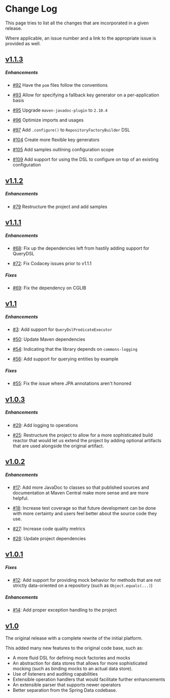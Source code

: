 Change Log
==========

This page tries to list all the changes that are incorporated
in a given release.

Where applicable, an issue number and a link to the appropriate
issue is provided as well.


[v1.1.3](https://github.com/mmnaseri/spring-data-mock/releases/tag/v1.1.3)
------------------------------------------------

##### Enhancements

  * [#92](https://github.com/mmnaseri/spring-data-mock/issues/92) Have the `pom` files follow the conventions

  * [#93](https://github.com/mmnaseri/spring-data-mock/issues/93) Allow for specifying a fallback key generator on a per-application basis

  * [#95](https://github.com/mmnaseri/spring-data-mock/issues/95) Upgrade `maven-javadoc-plugin` to `2.10.4`

  * [#96](https://github.com/mmnaseri/spring-data-mock/issues/96) Optimize imports and usages

  * [#97](https://github.com/mmnaseri/spring-data-mock/issues/97) Add `.configure()` to `RepositoryFactoryBuilder` DSL

  * [#104](https://github.com/mmnaseri/spring-data-mock/issues/104) Create more flexible key generators

  * [#105](https://github.com/mmnaseri/spring-data-mock/issues/105) Add samples outlining configuration scope

  * [#109](https://github.com/mmnaseri/spring-data-mock/issues/109) Add support for using the DSL to configure on top of an existing configuration


[v1.1.2](https://github.com/mmnaseri/spring-data-mock/releases/tag/v1.1.2)
------------------------------------------------

##### Enhancements

  * [#79](https://github.com/mmnaseri/spring-data-mock/issues/79) Restructure the project
  and add samples


[v1.1.1](https://github.com/mmnaseri/spring-data-mock/releases/tag/v1.1.1)
------------------------------------------------

##### Enhancements

  * [#68](https://github.com/mmnaseri/spring-data-mock/issues/68):
   Fix up the dependencies left from hastily adding support for QueryDSL

  * [#72](https://github.com/mmnaseri/spring-data-mock/issues/72):
   Fix Codacey issues prior to v1.1.1

##### Fixes

  * [#69](https://github.com/mmnaseri/spring-data-mock/issues/69):
   Fix the dependency on CGLIB

[v1.1](https://github.com/mmnaseri/spring-data-mock/releases/tag/v1.1)
------------------------------------------------

##### Enhancements

  * [#3](https://github.com/mmnaseri/spring-data-mock/issues/3):
  Add support for `QueryDslPredicateExecutor`

  * [#50](https://github.com/mmnaseri/spring-data-mock/issues/50):
  Update Maven dependencies

  * [#54](https://github.com/mmnaseri/spring-data-mock/issues/54):
  Indicating that the library depends on `commons-logging`

  * [#56](https://github.com/mmnaseri/spring-data-mock/issues/56):
  Add support for querying entities by example

##### Fixes

  * [#55](https://github.com/mmnaseri/spring-data-mock/issues/55):
  Fix the issue where JPA annotations aren't honored

[v1.0.3](https://github.com/mmnaseri/spring-data-mock/releases/tag/v1.0.3)
------------------------------------------------

##### Enhancements

  * [#29](https://github.com/mmnaseri/spring-data-mock/issues/29):
  Add logging to operations

  * [#25](https://github.com/mmnaseri/spring-data-mock/issues/25):
  Restructure the project to allow for a more sophisticated build reactor
  that would let us extend the project by adding optional artifacts that
  are used alongside the original artifact.

[v1.0.2](https://github.com/mmnaseri/spring-data-mock/releases/tag/v1.0.2)
------------------------------------------------

##### Enhancements

  * [#17](https://github.com/mmnaseri/spring-data-mock/issues/17):
  Add more JavaDoc to classes so that published sources and documentation
  at Maven Central make more sense and are more helpful.

  * [#18](https://github.com/mmnaseri/spring-data-mock/issues/18):
  Increase test coverage so that future development can be done with more
  certainty and users feel better about the source code they use.

  * [#27](https://github.com/mmnaseri/spring-data-mock/issues/27):
  Increase code quality metrics

  * [#28](https://github.com/mmnaseri/spring-data-mock/issues/28):
   Update project dependencies



[v1.0.1](https://github.com/mmnaseri/spring-data-mock/releases/tag/v1.0.1)
------------------------------------------------

##### Fixes

  * [#12](https://github.com/mmnaseri/spring-data-mock/issues/12):
  Add support for providing mock behavior for methods that are not
  strictly data-oriented on a repository (such as `Object.equals(...)`)

##### Enhancements

  * [#14](https://github.com/mmnaseri/spring-data-mock/issues/14):
  Add proper exception handling to the project

[v1.0](https://github.com/mmnaseri/spring-data-mock/releases/tag/v1.0)
------------------------------------------------

The original release with a complete rewrite of the initial platform.

This added many new features to the original code base, such as:

 * A more fluid DSL for defining mock factories and mocks
 * An abstraction for data stores that allows for more sophisticated
 mocking (such as binding mocks to an actual data store).
 * Use of listeners and auditing capabilities
 * Extensible operation handlers that would facilitate further
 enhancements
 * An extensible parser that supports newer operators
 * Better separation from the Spring Data codebase.